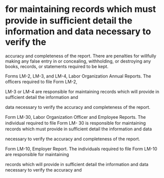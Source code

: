 # for maintaining records which must provide in suﬃcient detail the information and data necessary to verify the

accuracy and completeness of the report. There are penalties for willfully making any false entry in or concealing, withholding, or destroying any books, records, or statements required to be kept.

Forms LM-2, LM-3, and LM-4, Labor Organization Annual Reports. The oﬃcers required to ﬁle Form LM-2,

LM-3 or LM-4 are responsible for maintaining records which will provide in suﬃcient detail the information and

data necessary to verify the accuracy and completeness of the report.

Form LM-30, Labor Organization Oﬃcer and Employee Reports. The individual required to ﬁle Form LM- 30 is responsible for maintaining records which must provide in suﬃcient detail the information and data

necessary to verify the accuracy and completeness of the report.

Form LM-10, Employer Report. The individuals required to ﬁle Form LM-10 are responsible for maintaining

records which will provide in suﬃcient detail the information and data necessary to verify the accuracy and